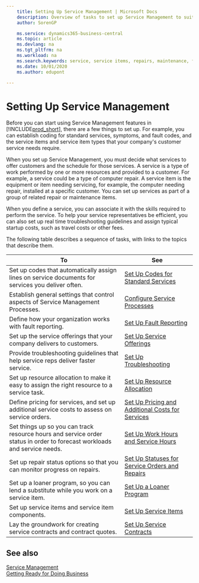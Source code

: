 ```yaml
---
    title: Setting Up Service Management | Microsoft Docs
    description: Overview of tasks to set up Service Management to suit the way that your organizations manages its services.
    author: SorenGP

    ms.service: dynamics365-business-central
    ms.topic: article
    ms.devlang: na
    ms.tgt_pltfrm: na
    ms.workload: na
    ms.search.keywords: service, service items, repairs, maintenance, fix
    ms.date: 10/01/2020
    ms.author: edupont

---
```


# Setting Up Service Management
Before you can start using Service Management features in [!INCLUDE[prod_short](includes/prod_short.md)], there are a few things to set up. For example, you can establish coding for standard services, symptoms, and fault codes, and the service items and service item types that your company's customer service needs require.  

When you set up Service Management, you must decide what services to offer customers and the schedule for those services. A service is a type of work performed by one or more resources and provided to a customer. For example, a service could be a type of computer repair. A service item is the equipment or item needing servicing, for example, the computer needing repair, installed at a specific customer. You can set up services as part of a group of related repair or maintenance items.  
  
When you define a service, you can associate it with the skills required to perform the service. To help your service representatives be efficient, you can also set up real time troubleshooting guidelines and assign typical startup costs, such as travel costs or other fees.  

The following table describes a sequence of tasks, with links to the topics that describe them.  
  
| To | See |
| --- | --- |
| Set up codes that automatically assign lines on service documents for services you deliver often. |[Set Up Codes for Standard Services](service-how-setup-service-coding.md)|
| Establish general settings that control aspects of Service Management Processes.|[Configure Service Processes](service-setup-service-processes.md)|
| Define how your organization works with fault reporting. |[Set Up Fault Reporting](service-how-setup-fault-reporting.md) |
| Set up the service offerings that your company delivers to customers.|[Set Up Service Offerings](service-how-setup-service-offerings.md)|
| Provide troubleshooting guidelines that help service reps deliver faster service. |[Set Up Troubleshooting](service-how-setup-troubleshooting.md) |
| Set up resource allocation to make it easy to assign the right resource to a service task. |[Set Up Resource Allocation](service-how-setup-resource-allocation.md) |
| Define pricing for services, and set up additional service costs to assess on service orders. |[Set Up Pricing and Additional Costs for Services](service-how-setup-service-costs-pricing.md)|
| Set things up so you can track resource hours and service order status in order to forecast workloads and service needs.|[Set Up Work Hours and Service Hours](service-how-setup-work-service-hours.md)|
| Set up repair status options so that you can monitor progress on repairs. | [Set Up Statuses for Service Orders and Repairs](service-order-repair-status.md)|
| Set up a loaner program, so you can lend a substitute while you work on a service item. |[Set Up a Loaner Program](service-how-setup-loaner-program.md) |
| Set up service items and service item components. |[Set Up Service Items](service-how-setup-service-items.md) |
| Lay the groundwork for creating service contracts and contract quotes. |[Set Up Service Contracts](service-how-setup-service-contracts.md) |

## See also
[Service Management](service-service.md)  
[Getting Ready for Doing Business](ui-get-ready-business.md)  
